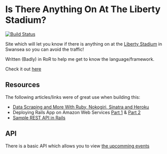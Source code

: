 # Is There Anything On At The Liberty Stadium?

[![Build Status](https://travis-ci.org/blpowell/itaoatl.svg?branch=master)](https://travis-ci.org/blpowell/itaoatl)

Site which will let you know if there is anything on at the [Liberty Stadium](http://www.liberty-stadium.com) in Swansea so you can avoid the traffic!

Written (Badly) in RoR to help me get to know the language/framework.

Check it out [here](http://itaoatl.herokuapp.com)

## Resources

The following articles/links were of great use when building this:

* [Data Scraping and More With Ruby, Nokogiri, Sinatra and Heroku](http://hunterpowers.com/data-scraping-and-more-with-ruby-nokogiri-sinatra-and-heroku/)
* Deploying Rails App on Amazon Web Services [Part 1](http://dennissuratna.com/rails-deployment-aws1) & [Part 2](http://dennissuratna.com/rails-deployment-aws2)
* [Sample REST API in Rails](http://codedecoder.wordpress.com/2013/02/21/sample-rest-api-example-in-rails/)

## API

There is a basic API which allows you to view [the upcomming events](http://itaoatl.herokuapp.com/events)
